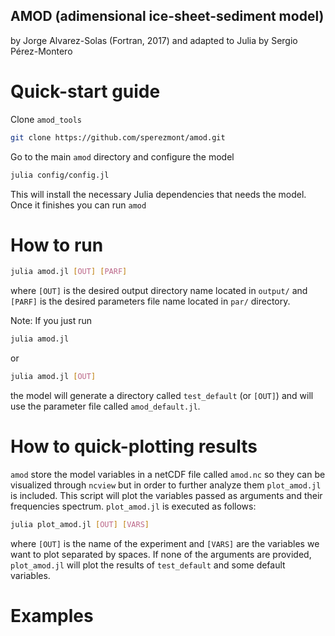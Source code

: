 ## AMOD (adimensional ice-sheet-sediment model)
by Jorge Alvarez-Solas (Fortran, 2017) and adapted to Julia by Sergio Pérez-Montero


# Quick-start guide
Clone `amod_tools`
```bash
git clone https://github.com/sperezmont/amod.git
```
Go to the main `amod` directory and configure the model
```bash
julia config/config.jl
```
This will install the necessary Julia dependencies that needs the model. Once it finishes you can run `amod`

# How to run
```bash
julia amod.jl [OUT] [PARF]
```
where `[OUT]` is the desired output directory name located in `output/` and `[PARF]` is the desired parameters file name located in `par/` directory.

Note: If you just run
  ```bash
  julia amod.jl
  ```
  or
  ```bash
  julia amod.jl [OUT]
  ```
  the model will generate a directory called `test_default` (or `[OUT]`) and will use the parameter file called `amod_default.jl`.

# How to quick-plotting results
`amod` store the model variables in a netCDF file called `amod.nc` so they can be visualized through `ncview` but in order to further analyze them `plot_amod.jl` is included. This script will plot the variables passed as arguments and their frequencies spectrum. `plot_amod.jl` is executed as follows:
```bash
julia plot_amod.jl [OUT] [VARS]
```
where `[OUT]` is the name of the experiment and `[VARS]` are the variables we want to plot separated by spaces. If none of the arguments are provided, `plot_amod.jl` will plot the results of `test_default` and some default variables. 

# Examples
